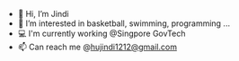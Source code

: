 - 👋 Hi, I’m Jindi
- 👀 I’m interested in basketball, swimming, programming ...
- 💻 I'm currently working @Singpore GovTech
- 📫 Can reach me @hujindi1212@gmail.com

<!---
JindiHu/JindiHu is a ✨ special ✨ repository because its `README.md` (this file) appears on your GitHub profile.
You can click the Preview link to take a look at your changes.
--->
